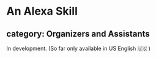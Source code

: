 # An Alexa Skill 
## category: Organizers and Assistants

In development. (So far only available in US English 🇺🇸  )

